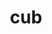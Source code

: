 ---
title: "cub"
layout: cache
categories: [package, develop-2024-02-04]
meta: {"versions": ["2.1.0"], "compilers": ["gcc@=11.4.0", "gcc@=7.3.1", "gcc@=9.4.0"], "oss": ["amzn2", "ubuntu20.04", "ubuntu22.04"], "platforms": ["linux"], "targets": ["neoverse_v1", "neoverse_v2", "ppc64le", "x86_64_v3"], "stacks": ["aws-isc", "e4s", "e4s-neoverse-v2", "e4s-neoverse_v1", "e4s-power", "radiuss-aws", "root"], "num_specs": 5, "num_specs_by_stack": {"aws-isc": 1, "radiuss-aws": 1, "root": 5, "e4s-neoverse_v1": 1, "e4s-power": 1, "e4s": 1, "e4s-neoverse-v2": 1}}
spec_details: [{"hash": "bcod6myl25pobjj7rrnlj4tlyefff4lv", "compiler": "gcc@=7.3.1", "versions": ["2.1.0"], "os": "amzn2", "platform": "linux", "target": "x86_64_v3", "variants": ["build_system=generic"], "stacks": ["aws-isc", "radiuss-aws", "root"], "size": "-", "tarball": "https://binaries.spack.io/releases/develop-2024-02-04/build_cache/linux-amzn2-x86_64_v3/gcc-7.3.1/cub-2.1.0/linux-amzn2-x86_64_v3-gcc-7.3.1-cub-2.1.0-bcod6myl25pobjj7rrnlj4tlyefff4lv.spack"}, {"hash": "d5nks7anbcrqcalymydhugjja6hvm7lf", "compiler": "gcc@=11.4.0", "versions": ["2.1.0"], "os": "ubuntu20.04", "platform": "linux", "target": "neoverse_v1", "variants": ["build_system=generic"], "stacks": ["root", "e4s-neoverse_v1"], "size": "-", "tarball": "https://binaries.spack.io/releases/develop-2024-02-04/build_cache/linux-ubuntu20.04-neoverse_v1/gcc-11.4.0/cub-2.1.0/linux-ubuntu20.04-neoverse_v1-gcc-11.4.0-cub-2.1.0-d5nks7anbcrqcalymydhugjja6hvm7lf.spack"}, {"hash": "d76evfshsokvgvcexp33gzeiq7yl6wxc", "compiler": "gcc@=9.4.0", "versions": ["2.1.0"], "os": "ubuntu20.04", "platform": "linux", "target": "ppc64le", "variants": ["build_system=generic"], "stacks": ["root", "e4s-power"], "size": "-", "tarball": "https://binaries.spack.io/releases/develop-2024-02-04/build_cache/linux-ubuntu20.04-ppc64le/gcc-9.4.0/cub-2.1.0/linux-ubuntu20.04-ppc64le-gcc-9.4.0-cub-2.1.0-d76evfshsokvgvcexp33gzeiq7yl6wxc.spack"}, {"hash": "j56afonjnhs7tzv63avljsqg6jaw6yhp", "compiler": "gcc@=11.4.0", "versions": ["2.1.0"], "os": "ubuntu20.04", "platform": "linux", "target": "x86_64_v3", "variants": ["build_system=generic"], "stacks": ["root", "e4s"], "size": "-", "tarball": "https://binaries.spack.io/releases/develop-2024-02-04/build_cache/linux-ubuntu20.04-x86_64_v3/gcc-11.4.0/cub-2.1.0/linux-ubuntu20.04-x86_64_v3-gcc-11.4.0-cub-2.1.0-j56afonjnhs7tzv63avljsqg6jaw6yhp.spack"}, {"hash": "ojnkhyyld5yfymxajdlkh7opwr7xu773", "compiler": "gcc@=11.4.0", "versions": ["2.1.0"], "os": "ubuntu22.04", "platform": "linux", "target": "neoverse_v2", "variants": ["build_system=generic"], "stacks": ["e4s-neoverse-v2", "root"], "size": "-", "tarball": "https://binaries.spack.io/releases/develop-2024-02-04/build_cache/linux-ubuntu22.04-neoverse_v2/gcc-11.4.0/cub-2.1.0/linux-ubuntu22.04-neoverse_v2-gcc-11.4.0-cub-2.1.0-ojnkhyyld5yfymxajdlkh7opwr7xu773.spack"}]
---